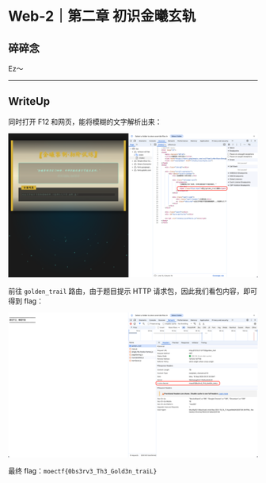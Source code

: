 # Web-2｜第二章 初识金曦玄轨

## 碎碎念

Ez～
***
## WriteUp

同时打开 F12 和网页，能将模糊的文字解析出来：

![](../../../../assets/Pasted%20image%2020250915133357.png)

前往 `golden_trail` 路由，由于题目提示 HTTP 请求包，因此我们看包内容，即可得到 flag：

![](../../../../assets/Pasted%20image%2020250915133715.png)

最终 flag：`moectf{0bs3rv3_Th3_Gold3n_traiL}`